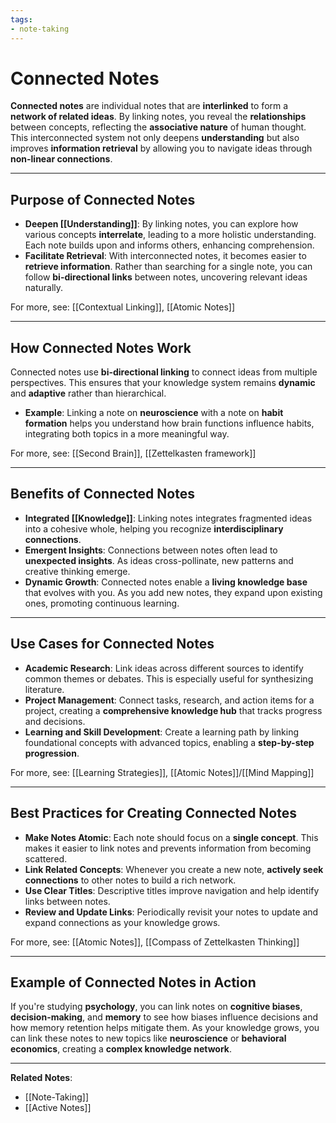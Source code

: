```yaml
---
tags:
- note-taking
---
```


# Connected Notes

**Connected notes** are individual notes that are **interlinked** to form a **network of related ideas**. By linking notes, you reveal the **relationships** between concepts, reflecting the **associative nature** of human thought. This interconnected system not only deepens **understanding** but also improves **information retrieval** by allowing you to navigate ideas through **non-linear connections**.

---

## Purpose of Connected Notes

- **Deepen [[Understanding]]**: By linking notes, you can explore how various concepts **interrelate**, leading to a more holistic understanding. Each note builds upon and informs others, enhancing comprehension.
- **Facilitate Retrieval**: With interconnected notes, it becomes easier to **retrieve information**. Rather than searching for a single note, you can follow **bi-directional links** between notes, uncovering relevant ideas naturally.

For more, see: [[Contextual Linking]], [[Atomic Notes]]

---

## How Connected Notes Work

Connected notes use **bi-directional linking** to connect ideas from multiple perspectives. This ensures that your knowledge system remains **dynamic** and **adaptive** rather than hierarchical.

- **Example**: Linking a note on **neuroscience** with a note on **habit formation** helps you understand how brain functions influence habits, integrating both topics in a more meaningful way.

For more, see: [[Second Brain]], [[Zettelkasten framework]]

---

## Benefits of Connected Notes

- **Integrated [[Knowledge]]**: Linking notes integrates fragmented ideas into a cohesive whole, helping you recognize **interdisciplinary connections**.
- **Emergent Insights**: Connections between notes often lead to **unexpected insights**. As ideas cross-pollinate, new patterns and creative thinking emerge.
- **Dynamic Growth**: Connected notes enable a **living knowledge base** that evolves with you. As you add new notes, they expand upon existing ones, promoting continuous learning.

---

## Use Cases for Connected Notes

- **Academic Research**: Link ideas across different sources to identify common themes or debates. This is especially useful for synthesizing literature.
- **Project Management**: Connect tasks, research, and action items for a project, creating a **comprehensive knowledge hub** that tracks progress and decisions.
- **Learning and Skill Development**: Create a learning path by linking foundational concepts with advanced topics, enabling a **step-by-step progression**.

For more, see: [[Learning Strategies]], [[Atomic Notes]]/[[Mind Mapping]]

---

## Best Practices for Creating Connected Notes

- **Make Notes Atomic**: Each note should focus on a **single concept**. This makes it easier to link notes and prevents information from becoming scattered.
- **Link Related Concepts**: Whenever you create a new note, **actively seek connections** to other notes to build a rich network.
- **Use Clear Titles**: Descriptive titles improve navigation and help identify links between notes.
- **Review and Update Links**: Periodically revisit your notes to update and expand connections as your knowledge grows.

For more, see: [[Atomic Notes]], [[Compass of Zettelkasten Thinking]]

---

## Example of Connected Notes in Action

If you're studying **psychology**, you can link notes on **cognitive biases**, **decision-making**, and **memory** to see how biases influence decisions and how memory retention helps mitigate them. As your knowledge grows, you can link these notes to new topics like **neuroscience** or **behavioral economics**, creating a **complex knowledge network**.

---

**Related Notes**:

- [[Note-Taking]]
- [[Active Notes]]